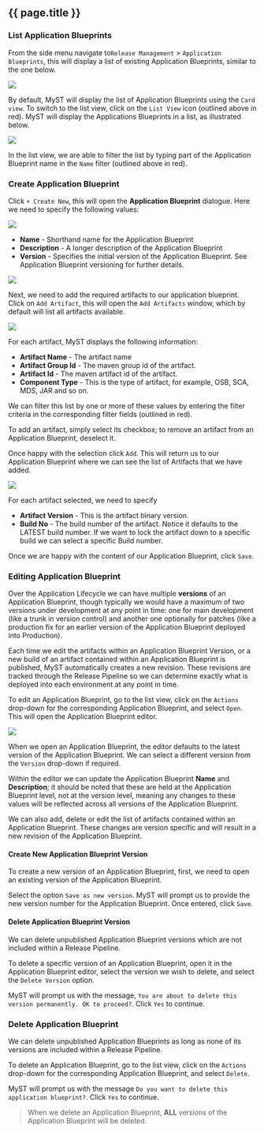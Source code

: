 ## {{ page.title }}

### List Application Blueprints
From the side menu navigate to`Release Management` > `Application Blueprints`, this will display a list of existing Application Blueprints, similar to the one below.

![](img/applicationBlueprintCardView.png)

By default, MyST will display the list of Application Blueprints using the `Card view`. To switch to the list view, click on the `List View` icon (outlined above in red). MyST will display the Applications Blueprints in a list, as illustrated below.

![](img/applicationBlueprintListView.png)

In the list view, we are able to filter the list by typing part of the Application Blueprint name in the `Name` filter (outlined above in red).

### Create Application Blueprint
Click `+ Create New`, this will open the **Application Blueprint** dialogue. Here we need to specify the following values:

![](img/applicationBlueprintCreate.png)

* **Name** - Shorthand name for the Application Blueprint
* **Description** - A longer description of the Application Blueprint
* **Version** - Specifies the initial version of the Application Blueprint. See Application Blueprint versioning for further details.

![](img/applicationBlueprintCreate.png)

Next, we need to add the required artifacts to our application blueprint. Click on `Add Artifact`, this will open the `Add Artifacts` window, which by default will list all artifacts available.

![](img/applicationBlueprintAddArtifacts.png)

For each artifact, MyST displays the following information:
* **Artifact Name** - The artifact name
* **Artifact Group Id** - The maven group id of the artifact.
* **Artifact Id** - The maven artifact id of the artifact.
* **Component Type** - This is the type of artifact, for example, OSB, SCA, MDS, JAR and so on.

We can filter this list by one or more of these values by entering the filter criteria in the corresponding filter fields (outlined in red).

To add an artifact, simply select its checkbox; to remove an artifact from an Application Blueprint, deselect it.

Once happy with the selection click `Add`. This will return us to our Application Blueprint where we can see the list of Artifacts that we have added.

![](img/applicationBlueprintCreateWithArtifacts.png)

For each artifact selected, we need to specify 
* **Artifact Version** - This is the artifact binary version. 
* **Build No** - The build number of the artifact. Notice it defaults to the LATEST build number. If we want to lock the artifact down to a specific build we can select a specific Build number.

Once we are happy with the content of our Application Blueprint, click `Save`.

### Editing Application Blueprint
Over the Application Lifecycle we can have multiple **versions** of an Application Blueprint, though typically we would have a maximum of two versions under development at any point in time: one for main development (like a trunk in version control) and another one optionally for patches (like a production fix for an earlier version of the Application Blueprint deployed into Production).

Each time we edit the artifacts within an Application Blueprint Version, or a new build of an artifact contained within an Application Blueprint is published, MyST automatically creates a new revision. These revisions are tracked through the Release Pipeline so we can determine exactly what is deployed into each environment at any point in time.

To edit an Application Blueprint, go to the list view, click on the `Actions` drop-down for the corresponding Application Blueprint, and select `Open`. This will open the Application Blueprint editor. 

![](img/applicationBlueprintEdit.png)

When we open an Application Blueprint, the editor defaults to the latest version of the Application Blueprint. We can select a different version from the `Version` drop-down if required.

Within the editor we can update the Application Blueprint **Name** and **Description**; it should be noted that these are held at the Application Blueprint level, not at the version level, meaning any changes to these values will be reflected across all versions of the Application Blueprint.

We can also add, delete or edit the list of artifacts contained within an Application Blueprint. These changes are version specific and will result in a new revision of the Application Blueprint.

#### Create New Application Blueprint Version
To create a new version of an Application Blueprint, first, we need to open an existing version of the Application Blueprint. 

Select the option `Save as new version`. MyST will prompt us to provide the new version number for the Application Blueprint. Once entered, click `Save`.

#### Delete Application Blueprint Version
We can delete unpublished Application Blueprint versions which are not included within a Release Pipeline.

To delete a specific version of an Application Blueprint, open it in the Application Blueprint editor, select the version we wish to delete, and select the `Delete Version` option.

MyST will prompt us with the message, `You are about to delete this version permanently. OK to proceed?`. Click `Yes` to continue.

### Delete Application Blueprint
We can delete unpublished Application Blueprints as long as none of its versions are included within a Release Pipeline.

To delete an Application Blueprint, go to the list view, click on the `Actions` drop-down for the corresponding Application Blueprint, and select `Delete`. 

MyST will prompt us with the message `Do you want to delete this application blueprint?`. Click `Yes` to continue.

> When we delete an Application Blueprint, **ALL** versions of the Application Blueprint will be deleted. 



